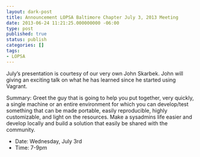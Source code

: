 ```yaml
---
layout: dark-post
title: Announcement LOPSA Baltimore Chapter July 3, 2013 Meeting
date: 2013-06-24 11:21:25.000000000 -06:00
type: post
published: true
status: publish
categories: []
tags:
- LOPSA
---
```

July’s presentation is courtesy of our very own John Skarbek. John will giving an exciting talk on what he has learned since he started using Vagrant.

Summary: Greet the guy that is going to help you put together, very quickly, a single machine or an entire environment for which you can develop/test something that can be made portable, easily reproducible, highly customizable, and light on the resources. Make a sysadmins life easier and develop locally and build a solution that easily be shared with the community.

* Date: Wednesday, July 3rd
* Time: 7-9pm
